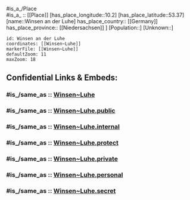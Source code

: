 ﻿---
confidential: public
isDeleted: false
location:
- 53.37
- 10.2
mapmarker: city
mapzoom:
- 7
- 12
SpocWebEntityId: 35645
tags:
- geo/City
type: City
---

#is_a_/Place  
#is_a_ :: [[Place]] 
[has_place_longitude::10.2] 
[has_place_latitude::53.37] 
[name::Winsen an der Luhe] 
has_place_country:: [[Germany]]  
has_place_province:: [[Niedersachsen]] ] 
[Population::] 
[Unknown::] 


```leaflet
id: Winsen an der Luhe
coordinates: [[Winsen~Luhe]] 
markerFile: [[Winsen~Luhe]] 
defaultZoom: 11 
maxZoom: 18
```


## Confidential Links & Embeds: 

### #is_/same_as :: [Winsen~Luhe](/_Standards/Earth/Continent/Europe/Europe~Central/Germany/Germany~West/Niedersachsen/counties~Niedersachsen/Harburg/cities~Harburg/Winsen~Luhe.md) 

### #is_/same_as :: [Winsen~Luhe.public](/_public/Earth/Continent/Europe/Europe~Central/Germany/Germany~West/Niedersachsen/counties~Niedersachsen/Harburg/cities~Harburg/Winsen~Luhe.public.md) 

### #is_/same_as :: [Winsen~Luhe.internal](/_internal/Earth/Continent/Europe/Europe~Central/Germany/Germany~West/Niedersachsen/counties~Niedersachsen/Harburg/cities~Harburg/Winsen~Luhe.internal.md) 

### #is_/same_as :: [Winsen~Luhe.protect](/_protect/Earth/Continent/Europe/Europe~Central/Germany/Germany~West/Niedersachsen/counties~Niedersachsen/Harburg/cities~Harburg/Winsen~Luhe.protect.md) 

### #is_/same_as :: [Winsen~Luhe.private](/_private/Earth/Continent/Europe/Europe~Central/Germany/Germany~West/Niedersachsen/counties~Niedersachsen/Harburg/cities~Harburg/Winsen~Luhe.private.md) 

### #is_/same_as :: [Winsen~Luhe.personal](/_personal/Earth/Continent/Europe/Europe~Central/Germany/Germany~West/Niedersachsen/counties~Niedersachsen/Harburg/cities~Harburg/Winsen~Luhe.personal.md) 

### #is_/same_as :: [Winsen~Luhe.secret](/_secret/Earth/Continent/Europe/Europe~Central/Germany/Germany~West/Niedersachsen/counties~Niedersachsen/Harburg/cities~Harburg/Winsen~Luhe.secret.md)

